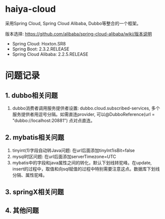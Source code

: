 # haiya-cloud
采用Spring Cloud, Spring Cloud Alibaba, Dubbo等整合的一个框架。

版本选择: https://github.com/alibaba/spring-cloud-alibaba/wiki/版本说明
- Spring Cloud: Hoxton.SR8
- Spring Boot: 2.3.2.RELEASE
- Spring Cloud Alibaba: 2.2.5.RELEASE













# 问题记录
## 1. dubbo相关问题
1. dubbo消费者调用服务提供者设置: dubbo.cloud.subscribed-services, 多个服务提供者用逗号分隔。如需直连provider, 可以@DubboReference(url = "dubbo://localhost:20881") 点对点直连。

## 2. mybatis相关问题
1. tinyint(1)字段自动转Java问题: 在url后面添加tinyInt1isBit=false
2. mysql时区问题: 在url后面添加serverTimezone=UTC
3. mybatis中的字段和java属性之间的转化，默认下划线转驼峰。在update, insert的过程中，取值和向sql赋值的过程中特别需要注意这点。数据库下划线分隔、属性驼峰。

## 3. springX相关问题

## 4. 其他问题